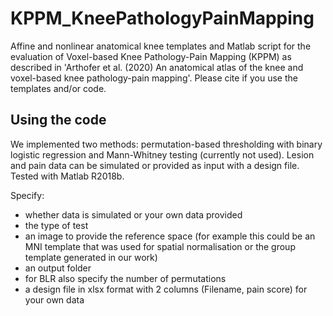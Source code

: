 # KPPM_KneePathologyPainMapping
Affine and nonlinear anatomical knee templates and Matlab script for the evaluation of Voxel-based Knee Pathology-Pain Mapping (KPPM) as described in 'Arthofer et al. (2020) An anatomical atlas of the knee and voxel-based knee pathology-pain mapping'. Please cite if you use the templates and/or code.

## Using the code

We implemented two methods: permutation-based thresholding with binary logistic regression and Mann-Whitney testing (currently not used). Lesion and pain data can be simulated or provided as input with a design file. Tested with Matlab R2018b.

Specify:
- whether data is simulated or your own data provided
- the type of test
- an image to provide the reference space (for example this could be an MNI template that was used for spatial normalisation or the group template generated in our work)
- an output folder
- for BLR also specify the number of permutations
- a design file in xlsx format with 2 columns (Filename, pain score) for your own data
    
